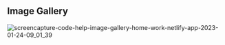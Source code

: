 ## Image Gallery
![screencapture-code-help-image-gallery-home-work-netlify-app-2023-01-24-09_01_39](https://user-images.githubusercontent.com/112545072/214207278-76a7d20a-652f-4c7e-9906-1e0d20468d76.png)
